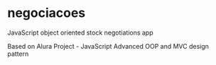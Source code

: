 # negociacoes
JavaScript object oriented stock negotiations app

Based on Alura Project - JavaScript Advanced OOP and MVC design pattern